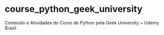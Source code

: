 # course_python_geek_university

Conteúdo e Atividades do Curso de Python pela Geek University + Udemy Brasil